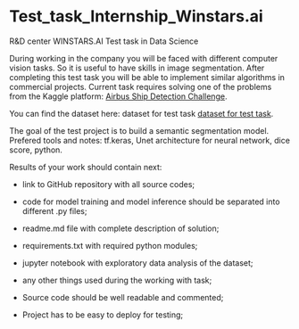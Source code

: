 # Test_task_Internship_Winstars.ai

R&D center WINSTARS.AI
Test task in Data Science  

During working in the company you will be faced with different computer vision tasks. So it is useful to have skills in image segmentation. After completing this test task you will be able to implement similar algorithms in commercial projects. 
Current task requires solving one of the problems from the Kaggle platform: [Airbus Ship Detection Challenge](https://www.kaggle.com/c/airbus-ship-detection/overview).

You can find the dataset here: dataset for test task [dataset for test task](https://www.kaggle.com/c/airbus-ship-detection/data).

The goal of the test project is to build a semantic segmentation model. Prefered tools and notes: tf.keras, Unet architecture for neural network, dice score, python. 

Results of your work should contain next:
*	link to GitHub repository with all source codes;
*	code for model training and model inference should be separated into different .py files;
*	readme.md file with complete description of solution;
*	requirements.txt with required python modules;
*	jupyter notebook with exploratory data analysis of the dataset;
*	any other things used during the working with task;

*	Source code should be well readable and commented;
*	Project has to be easy to deploy for testing;

